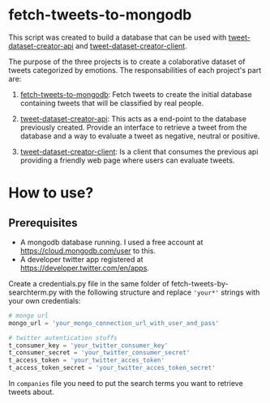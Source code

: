 # fetch-tweets-to-mongodb

This script was created to build a database that can be used with [tweet-dataset-creator-api](https://github.com/Juliano-rb/tweet-dataset-creator-api) and [tweet-dataset-creator-client](https://github.com/Juliano-rb/tweet-dataset-creator-client).

The purpose of the three projects is to create a colaborative dataset of tweets categorized by emotions. The responsabilities of each project's part are:

1. [fetch-tweets-to-mongodb](https://github.com/Juliano-rb/fetch-tweets-to-mongodb): Fetch tweets to create the initial database containing tweets that will be classified by real people.

2. [tweet-dataset-creator-api](https://github.com/Juliano-rb/tweet-dataset-creator-api): This acts as a end-point to the database previously created. Provide an interface to retrieve a tweet from the database and a way to evaluate a tweet as negative, neutral or positive.

3. [tweet-dataset-creator-client](https://github.com/Juliano-rb/tweet-dataset-creator-client): Is a client that consumes the previous api providing a friendly web page where users can evaluate tweets.

# How to use?
## Prerequisites
* A mongodb database running. I used a free account at https://cloud.mongodb.com/user to this.
* A developer twitter app registered at https://developer.twitter.com/en/apps.

Create a credentials.py file in the same folder of fetch-tweets-by-searchterm.py with the following structure and replace `'your*'` strings with your own credentials:

```python
# mongo url
mongo_url = 'your_mongo_connection_url_with_user_and_pass'

# twitter autentication stuffs
t_consumer_key = 'your_twitter_consumer_key'
t_consumer_secret = 'your_twitter_consumer_secret'
t_access_token = 'your_twitter_acces_token'
t_access_token_secret = 'your_twitter_acces_token_secret'
```

In `companies` file you need to put the search terms you want to retrieve tweets about.